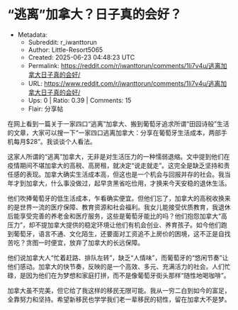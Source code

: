 # “逃离”加拿大？日子真的会好？

- Metadata:
  - Subreddit: r_iwanttorun
  - Author: Little-Resort5065
  - Created: 2025-06-23 04:48:23 UTC
  - Permalink: https://reddit.com/r/iwanttorun/comments/1li7v4u/逃离加拿大日子真的会好/
  - URL: https://www.reddit.com/r/iwanttorun/comments/1li7v4u/逃离加拿大日子真的会好/
  - Ups: 0 | Ratio: 0.39 | Comments: 15
  - Flair: 分享帖


在网上看到一篇关于一家四口“逃离”加拿大、搬到葡萄牙追求所谓“田园诗般”生活的文章，大家可以搜一下“一家四口逃离加拿大：分享在葡萄牙生活成本，两部手机每月\$28”。我谈谈个人看法。

这家人所谓的“逃离”加拿大，无非是对生活压力的一种懦弱退缩。文中提到他们在疫情期间不堪加拿大的高税、高房租，就决定“说走就走”。这完全是缺乏坚持和责任感的表现。加拿大确实生活成本高，但这也是一个机会与回报并存的社会。我当年才到加拿大，什么事没做过，起早贪黑省吃俭用，才换来今天安稳的退休生活。

他们吹捧葡萄牙的低生活成本，乍看确实便宜。但他们忘了，加拿大的高税收换来的是世界一流的医疗保障、教育资源和社会福利。我女儿能接受优质教育，我退休后能享受完善的养老金和医疗服务，这些是葡萄牙能比的吗？他们抱怨加拿大“高压力”，却不提加拿大提供的稳定环境让他们有机会创业、养育孩子。如今他们跑到葡萄牙，语言不通、文化陌生，还要面对工资追不上房价的困境，这不正是自找苦吃？贪图一时便宜，放弃了加拿大的长远保障。

他们说加拿大人“忙着赶路、排队左转”，缺乏“人情味”，而葡萄牙的“悠闲节奏”让他们感动。加拿大的快节奏，反映的是一个高效、多元、充满活力的社会。人们忙碌，是因为他们在为梦想和家庭打拼，而不是像葡萄牙街头那样“随性地喝咖啡”。

加拿大虽不完美，但它给了我这样的移民无限可能。我从一穷二白到如今的富足，全靠努力和坚持。希望新移民也学学我们老一辈移民的韧性，留在加拿大不是梦。

